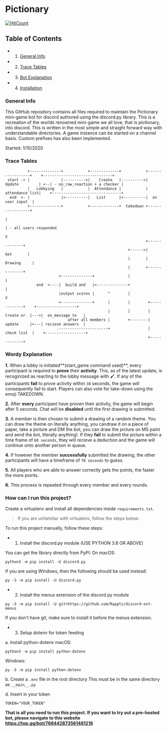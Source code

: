 # Pictionary

[![HitCount](http://hits.dwyl.com/Ricky-MY/The-Pictionary-Bot.svg)](http://hits.dwyl.com/Ricky-MY/The-Pictionary-Bot)

## Table of Contents
* 1. [General Info](#general-info)
* 2. [Trace Tables](#trace-tables)
* 3. [Bot Explanation](#wordy-explanation)
* 4. [Installation](#how-can-i-run-this-project)

### General Info
This GitHub repository contains all files required to maintain the Pictionary mini-game bot for discord authored using the discord.py library. This is a recreation of the worlds renowned mini-game we all love, that is pictionary, into discord. This is written in the most simple and straight forward way with understandable directories. A game instance can be started on a channel basis. Custom prefixes has also been implemented.

Started: 1/10/2020

### Trace Tables
~~~
          +--------------+           +-------------+           +-----------------+    +-------------------------------+
 start -> |              |---------->|    Create   |---------->|  Update         | <--| - on_raw_reaction + a checker |
          |   Lobbying   |           |  Attendance |           |  attendance list|    +-------------------------------+
  end  <- |              |<----------|   List      |<----------|  on user input  |
          +--------------+           +-------------+  takedown +-----------------+
                                                                        |
                                                                        | - all users responded
                                                                        V
                                                               +--------------+
                                                       +------>|    Get       |
                                                       |       |  Drawing     |
                                                       |       +--------------+
                        +--------------+               |              |
              end  <----|  build and   |<--------------+              |
                        |output scores |      ^        |              V
                        +--------------+      |        |        +-------------+    +------------------+
                                              |        |        |  Create or  |--->|  on_message to   |
                            after all members |        +--------|  update     |<---| recieve answers  |
                       .----------------------+                 | check list  |    +------------------+
                                                                +-------------+
~~~
### Wordy Explanation
**1.** When a lobby is initiated**(start_game command used)**, every participant is required to **prove** their **activity**. This, as of the latest update, is recoginized as reacting to the lobby message with 🖌️. If any of the participants **fail** to prove activity within `30` seconds, the game will consequently fail to start. Players can also vote for take-down using the emoji TAKEDOWN.

**2.** After **every** participant have proven their activity, the game will begin after 5 seconds. Chat will be **disabled** until the first drawing is submitted.

**3.** A member is then chosen to submit a drawing of a random theme. You can draw the theme on literally anything, you candraw it on a piece of paper, take a picture and DM the bot, you can draw the picture on MS paint and send the bot, literally anything!. If they **fail** to submit the picture within a time frame of `60 seconds`, they will recieve a deduction and the game will continue onto another person in queue.

**4.** If however the member **successfully** submitted the drawing, the other participants will have a timeframe of `70 seconds` to guess.

**5.** All players who are able to answer correctly gets the points, the faster the more points.

**6.** This process is repeated through every member and every rounds.

### How can I run this project?
Create a virtualenv and install all dependencies inside `requirements.txt`.

> If you are unfamiliar with virtualenv, follow the steps below.

To run this project manually, follow these steps:

* 1. Install the discord.py module (USE PYTHON 3.8 OR ABOVE)

You can get the library directly from PyPI:
On macOS:
```
python3 -m pip install -U discord.py
```
If you are using Windows, then the following should be used instead:
```
py -3 -m pip install -U discord.py
```

* 2. Install the menus extension of the discord.py module
```
py -3 -m pip install -U git+https://github.com/Rapptz/discord-ext-menus
```
If you don't have git, make sure to install it before the menus extension.

* 3. Setup dotenv for token feeding

a. Install python-dotenv
macOS:
```
python3 -m pip install python-dotenv
```
Windows:
```
py -3 -m pip install python-dotenv
```
b. Create a `.env` file in the root directory
This must be in the same directory as `__main__.py`

d. Insert in your token
~~~
TOKEN="YOUR_TOKEN"
~~~

**That is all you need to run this project. If you want to try out a pre-hosted bot, please navigate to this website https://top.gg/bot/768442873561481216**

